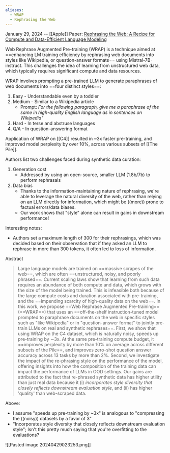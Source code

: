 ```yaml
---
aliases:
  - WRAP
  - Rephrasing the Web
---
```

January 29, 2024 -- [[Apple]]
Paper: [Rephrasing the Web: A Recipe for Compute and Data-Efficient Language Modeling](https://arxiv.org/abs/2401.16380)

Web Rephrase Augmented Pre-training (WRAP) is a technique aimed at ==enhancing LM training efficiency by rephrasing web documents into styles like Wikipedia, or question-answer formats== using Mistral-7B-instruct. This challenges the idea of learning from unstructured web data, which typically requires significant compute and data resources.

WRAP involves prompting a pre-trained LLM to generate paraphrases of web documents into ==four distinct styles==:
1. Easy - Understandable even by a toddler
2. Medium - Similar to a Wikipedia article
	- Prompt: *For the following paragraph, give me a paraphrase of the same in high-quality English language as in sentences on Wikipedia"*
3. Hard - In terse and abstruse languages
4. Q/A - In question-answering format

Application of WRAP on [[C4]] resulted in ~3x faster pre-training, and improved model perplexity by over 10%, across various subsets of [[The Pile]].

Authors list two challenges faced during synthetic data curation:
1. Generation cost
	- Addressed by using an open-source, smaller LLM (1.8b/7b) to perform rephrasals
2. Data bias
	- Thanks to the information-maintaining nature of rephrasing, we're able to leverage the natural diversity of the web, rather than relying on an LLM directly for information, which might be ((more)) prone to factual errors/data biases. 
	- Our work shows that "style" alone can result in gains in downstream performance!

Interesting notes:
- Authors set a maximum length of 300 for their rephrasings, which was decided based on their observation that if they asked an LLM to rephrase in more than 300 tokens, it often led to loss of information.

Abstract
> Large language models are trained on ==massive scrapes of the web==, which are often ==unstructured, noisy, and poorly phrased==. Current scaling laws show that learning from such data requires an abundance of both compute and data, which grows with the size of the model being trained. This is infeasible both because of the large compute costs and duration associated with pre-training, and the ==impending scarcity of high-quality data on the web==. In this work, we propose ==Web Rephrase Augmented Pre-training== (==WRAP==) that uses an ==off-the-shelf instruction-tuned model prompted to paraphrase documents on the web in specific styles such as "like Wikipedia" or in "question-answer format" to jointly pre-train LLMs on real and synthetic rephrases==. First, we show that using WRAP on the C4 dataset, which is naturally noisy, speeds up pre-training by ∼3x. At the same pre-training compute budget, it ==improves perplexity by more than 10% on average across different subsets of the Pile==, and improves zero-shot question answer accuracy across 13 tasks by more than 2%. Second, we investigate the impact of the re-phrasing style on the performance of the model, offering insights into how the composition of the training data can impact the performance of LLMs in OOD settings. Our gains are attributed to the fact that re-phrased synthetic data has higher utility than just real data because it (i) *incorporates style diversity that closely reflects downstream evaluation style*, and (ii) has higher 'quality' than web-scraped data.

Above:
- I assume "speeds up pre-training by ~3x" is analogous to "compressing the ((noisy)) datasets by a favor of 3"
- "Incorporates style diversity that closely reflects downstream evaluation style"; Isn't this pretty much saying that you're overfitting to the evaluations?

![[Pasted image 20240429023253.png]]